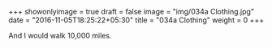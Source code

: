 +++
showonlyimage = true
draft = false
image = "img/034a Clothing.jpg"
date = "2016-11-05T18:25:22+05:30"
title = "034a Clothing"
weight = 0
+++

And I would walk 10,000 miles.

